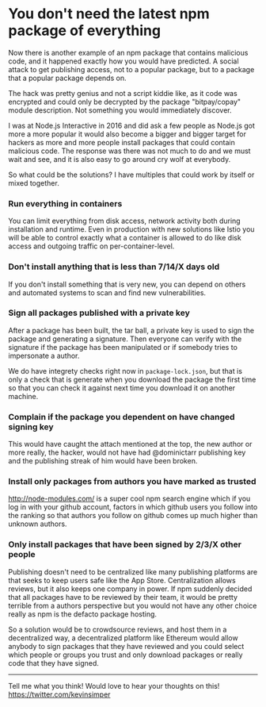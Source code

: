 # You don't need the latest npm package of everything

Now there is another example of an npm package that contains malicious code, and
it happened exactly how you would have predicted. A social attack to get
publishing access, not to a popular package, but to a package that a popular
package depends on.

The hack was pretty genius and not a script kiddie like, as it code was
encrypted and could only be decrypted by the package "bitpay/copay" module
description. Not something you would immediately discover.

I was at Node.js Interactive in 2016 and did ask a few people as Node.js got
more a more popular it would also become a bigger and bigger target for hackers
as more and more people install packages that could contain malicious code. The
response was there was not much to do and we must wait and see, and it is also
easy to go around cry wolf at everybody.

So what could be the solutions? I have multiples that could work by itself or
mixed together.

### Run everything in containers

You can limit everything from disk access, network activity both during
installation and runtime. Even in production with new solutions like Istio you
will be able to control exactly what a container is allowed to do like disk
access and outgoing traffic on per-container-level.

### Don't install anything that is less than 7/14/X days old

If you don't install something that is very new, you can depend on others and
automated systems to scan and find new vulnerabilities.

### Sign all packages published with a private key

After a package has been built, the tar ball, a private key is used to sign the
package and generating a signature. Then everyone can verify with the signature
if the package has been manipulated or if somebody tries to impersonate a
author.

We do have integrety checks right now in `package-lock.json`, but that is only a
check that is generate when you download the package the first time so that you
can check it against next time you download it on another machine.

### Complain if the package you dependent on have changed signing key

This would have caught the attach mentioned at the top, the new author or more
really, the hacker, would not have had @dominictarr publishing key and the
publishing streak of him would have been broken.

### Install only packages from authors you have marked as trusted

http://node-modules.com/ is a super cool npm search engine which if you log in
with your github account, factors in which github users you follow into the
ranking so that authors you follow on github comes up much higher than unknown
authors.

### Only install packages that have been signed by 2/3/X other people

Publishing doesn't need to be centralized like many publishing platforms are
that seeks to keep users safe like the App Store. Centralization allows reviews,
but it also keeps one company in power. If npm suddenly decided that all
packages have to be reviewed by their team, it would be pretty terrible from a
authors perspective but you would not have any other choice really as npm is the
defacto package hosting.

So a solution would be to crowdsource reviews, and host them in a decentralized
way, a decentralized platform like Ethereum would allow anybody to sign packages
that they have reviewed and you could select which people or groups you trust
and only download packages or really code that they have signed.

---

Tell me what you think! Would love to hear your thoughts on this!
https://twitter.com/kevinsimper
